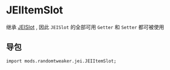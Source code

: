 # JEIItemSlot

继承 [JEISlot](JEISlot.md) , 因此 `JEISlot` 的全部可用 `Getter` 和 `Setter` 都可被使用

## 导包

```zenscript
import mods.randomtweaker.jei.JEIItemSlot;
```
